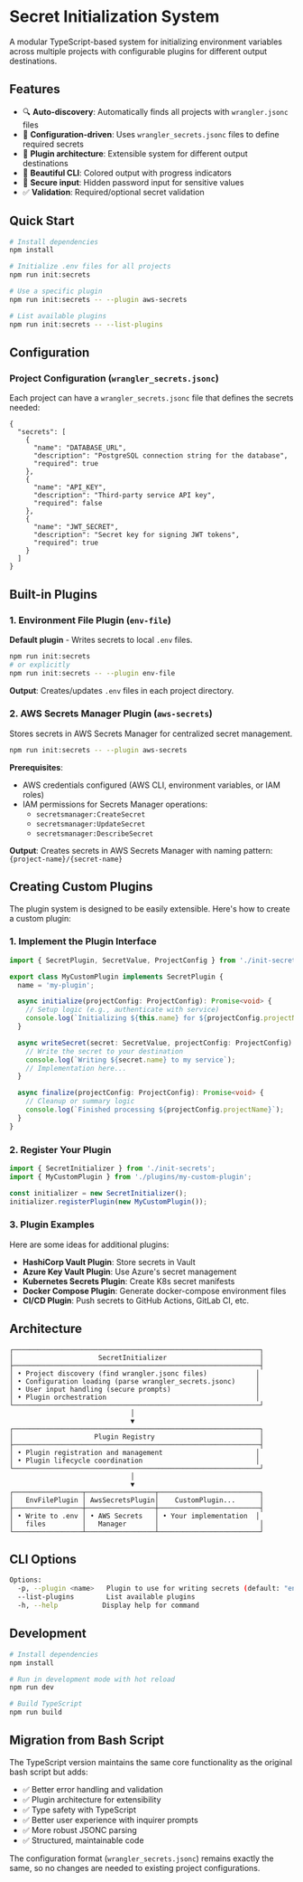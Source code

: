 # Secret Initialization System

A modular TypeScript-based system for initializing environment variables across multiple projects with configurable plugins for different output destinations.

## Features

- 🔍 **Auto-discovery**: Automatically finds all projects with `wrangler.jsonc` files
- 📝 **Configuration-driven**: Uses `wrangler_secrets.jsonc` files to define required secrets  
- 🔌 **Plugin architecture**: Extensible system for different output destinations
- 🎨 **Beautiful CLI**: Colored output with progress indicators
- 🔐 **Secure input**: Hidden password input for sensitive values
- ✅ **Validation**: Required/optional secret validation

## Quick Start

```bash
# Install dependencies
npm install

# Initialize .env files for all projects
npm run init:secrets

# Use a specific plugin
npm run init:secrets -- --plugin aws-secrets

# List available plugins
npm run init:secrets -- --list-plugins
```

## Configuration

### Project Configuration (`wrangler_secrets.jsonc`)

Each project can have a `wrangler_secrets.jsonc` file that defines the secrets needed:

```jsonc
{
  "secrets": [
    {
      "name": "DATABASE_URL",
      "description": "PostgreSQL connection string for the database",
      "required": true
    },
    {
      "name": "API_KEY", 
      "description": "Third-party service API key",
      "required": false
    },
    {
      "name": "JWT_SECRET",
      "description": "Secret key for signing JWT tokens",
      "required": true
    }
  ]
}
```

## Built-in Plugins

### 1. Environment File Plugin (`env-file`)

**Default plugin** - Writes secrets to local `.env` files.

```bash
npm run init:secrets
# or explicitly
npm run init:secrets -- --plugin env-file
```

**Output**: Creates/updates `.env` files in each project directory.

### 2. AWS Secrets Manager Plugin (`aws-secrets`)

Stores secrets in AWS Secrets Manager for centralized secret management.

```bash
npm run init:secrets -- --plugin aws-secrets
```

**Prerequisites**:
- AWS credentials configured (AWS CLI, environment variables, or IAM roles)
- IAM permissions for Secrets Manager operations:
  - `secretsmanager:CreateSecret`
  - `secretsmanager:UpdateSecret` 
  - `secretsmanager:DescribeSecret`

**Output**: Creates secrets in AWS Secrets Manager with naming pattern: `{project-name}/{secret-name}`

## Creating Custom Plugins

The plugin system is designed to be easily extensible. Here's how to create a custom plugin:

### 1. Implement the Plugin Interface

```typescript
import { SecretPlugin, SecretValue, ProjectConfig } from './init-secrets';

export class MyCustomPlugin implements SecretPlugin {
  name = 'my-plugin';

  async initialize(projectConfig: ProjectConfig): Promise<void> {
    // Setup logic (e.g., authenticate with service)
    console.log(`Initializing ${this.name} for ${projectConfig.projectName}`);
  }

  async writeSecret(secret: SecretValue, projectConfig: ProjectConfig): Promise<void> {
    // Write the secret to your destination
    console.log(`Writing ${secret.name} to my service`);
    // Implementation here...
  }

  async finalize(projectConfig: ProjectConfig): Promise<void> {
    // Cleanup or summary logic
    console.log(`Finished processing ${projectConfig.projectName}`);
  }
}
```

### 2. Register Your Plugin

```typescript
import { SecretInitializer } from './init-secrets';
import { MyCustomPlugin } from './plugins/my-custom-plugin';

const initializer = new SecretInitializer();
initializer.registerPlugin(new MyCustomPlugin());
```

### 3. Plugin Examples

Here are some ideas for additional plugins:

- **HashiCorp Vault Plugin**: Store secrets in Vault
- **Azure Key Vault Plugin**: Use Azure's secret management
- **Kubernetes Secrets Plugin**: Create K8s secret manifests
- **Docker Compose Plugin**: Generate docker-compose environment files
- **CI/CD Plugin**: Push secrets to GitHub Actions, GitLab CI, etc.

## Architecture

```
┌─────────────────────────────────────────────────────────────┐
│                     SecretInitializer                       │
├─────────────────────────────────────────────────────────────┤
│ • Project discovery (find wrangler.jsonc files)            │
│ • Configuration loading (parse wrangler_secrets.jsonc)     │
│ • User input handling (secure prompts)                     │
│ • Plugin orchestration                                     │
└─────────────────────────────────────────────────────────────┘
                              │
                              ▼
┌─────────────────────────────────────────────────────────────┐
│                    Plugin Registry                          │
├─────────────────────────────────────────────────────────────┤
│ • Plugin registration and management                       │
│ • Plugin lifecycle coordination                            │
└─────────────────────────────────────────────────────────────┘
                              │
                              ▼
┌─────────────────┬─────────────────┬─────────────────────────┐
│   EnvFilePlugin │ AwsSecretsPlugin│    CustomPlugin...      │
├─────────────────┼─────────────────┼─────────────────────────┤
│ • Write to .env │ • AWS Secrets   │ • Your implementation  │
│   files         │   Manager       │                         │
└─────────────────┴─────────────────┴─────────────────────────┘
```

## CLI Options

```bash
Options:
  -p, --plugin <name>   Plugin to use for writing secrets (default: "env-file")
  --list-plugins        List available plugins
  -h, --help           Display help for command
```

## Development

```bash
# Install dependencies
npm install

# Run in development mode with hot reload
npm run dev

# Build TypeScript
npm run build
```

## Migration from Bash Script

The TypeScript version maintains the same core functionality as the original bash script but adds:

- ✅ Better error handling and validation
- ✅ Plugin architecture for extensibility  
- ✅ Type safety with TypeScript
- ✅ Better user experience with inquirer prompts
- ✅ More robust JSONC parsing
- ✅ Structured, maintainable code

The configuration format (`wrangler_secrets.jsonc`) remains exactly the same, so no changes are needed to existing project configurations. 